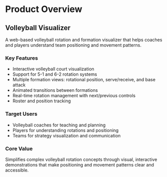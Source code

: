 # Product Overview

## Volleyball Visualizer

A web-based volleyball rotation and formation visualizer that helps coaches and players understand team positioning and movement patterns.

### Key Features

- Interactive volleyball court visualization
- Support for 5-1 and 6-2 rotation systems
- Multiple formation views: rotational position, serve/receive, and base attack
- Animated transitions between formations
- Real-time rotation management with next/previous controls
- Roster and position tracking

### Target Users

- Volleyball coaches for teaching and planning
- Players for understanding rotations and positioning
- Teams for strategy visualization and communication

### Core Value

Simplifies complex volleyball rotation concepts through visual, interactive demonstrations that make positioning and movement patterns clear and accessible.
